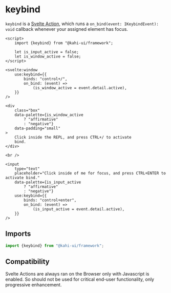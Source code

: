 # keybind

`keybind` is a [Svelte Action](https://svelte.dev/docs#use_action), which runs a `on_bind(event: IKeybindEvent): void` callback whenever your assigned element has focus.

```svelte repl keybind Preview
<script>
    import {keybind} from "@kahi-ui/framework";

    let is_input_active = false;
    let is_window_active = false;
</script>

<svelte:window
    use:keybind={{
        binds: "control+/",
        on_bind: (event) =>
            (is_window_active = event.detail.active),
    }}
/>

<div
    class="box"
    data-palette={is_window_active
        ? "affirmative"
        : "negative"}
    data-padding="small"
>
    Click inside the REPL, and press CTRL+/ to activate
    bind.
</div>

<br />

<input
    type="text"
    placeholder="Click inside of me for focus, and press CTRL+ENTER to activate bind."
    data-palette={is_input_active
        ? "affirmative"
        : "negative"}
    use:keybind={{
        binds: "control+enter",
        on_bind: (event) =>
            (is_input_active = event.detail.active),
    }}
/>
```

## Imports

```javascript keybind Imports
import {keybind} from "@kahi-ui/framework";
```

## Compatibility

Svelte Actions are always ran on the Browser only with Javascript is enabled. So should not be used for critical end-user functionality, only progressive enhancement.
